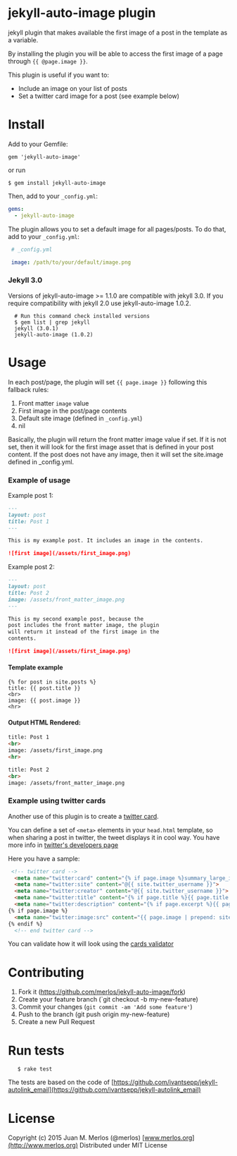 # jekyll-auto-image plugin

jekyll plugin that makes available the first image of a post in the template as a variable.

By installing the plugin you will be able to access the first image of a page through `{{ @page.image }}`.

This plugin is useful if you want to:

*  Include an image on your list of posts
*  Set a twitter card image for a post (see example below)


# Install

Add to your Gemfile:

```
gem 'jekyll-auto-image'
```
or run 

```
$ gem install jekyll-auto-image
```


Then, add to your `_config.yml`:

```yaml
gems:
  - jekyll-auto-image
```

The plugin allows you to set a default image for all pages/posts. To do that, add to your `_config.yml`:

```yaml
 # _config.yml

 image: /path/to/your/default/image.png
```

### Jekyll 3.0
Versions of jekyll-auto-image >= 1.1.0 are compatible with jekyll 3.0. If you require compatibility with jekyll 2.0 use jekyll-auto-image 1.0.2.

```
  # Run this command check installed versions
  $ gem list | grep jekyll
  jekyll (3.0.1)
  jekyll-auto-image (1.0.2)
```

# Usage

In each post/page, the plugin will set `{{ page.image }}` following this fallback rules:

1. Front matter `image` value
2. First image in the post/page contents
3. Default site image (defined in `_config.yml`)
4. nil

Basically, the plugin will return the front matter image value if set. If it is not set, then it will look for the first image asset that is defined in your post content. If the post does not have any image, then it will set the site.image defined in _config.yml.


### Example of usage

Example post 1:

```markdown
---
layout: post
title: Post 1
---

This is my example post. It includes an image in the contents.

![first image](/assets/first_image.png)

```
Example post 2:

```markdown
---
layout: post
title: Post 2
image: /assets/front_matter_image.png
---

This is my second example post, because the
post includes the front matter image, the plugin 
will return it instead of the first image in the 
contents.

![first image](/assets/first_image.png)

```

#### Template example

```liquid
{% for post in site.posts %}
title: {{ post.title }}
<br>
image: {{ post.image }}
<hr>
```

#### Output HTML Rendered:

```html
title: Post 1
<br>
image: /assets/first_image.png
<hr>

title: Post 2
<br>
image: /assets/front_matter_image.png
```
### Example using twitter cards

Another use of this plugin is to create a [twitter card](https://dev.twitter.com/cards/getting-started).

You can define a set of `<meta>` elements in your `head.html` template, so when sharing a post in twitter, the tweet displays it in cool way. You have more info in [twitter's developers page](https://dev.twitter.com/cards/types)

Here you have a sample:

```html
 <!-- twitter card -->
  <meta name="twitter:card" content="{% if page.image %}summary_large_image{% else %}summary{% endif %}">
  <meta name="twitter:site" content="@{{ site.twitter_username }}">
  <meta name="twitter:creator" content="@{{ site.twitter_username }}">
  <meta name="twitter:title" content="{% if page.title %}{{ page.title }}{% else %}{{ site.title }}{% endif %}">
  <meta name="twitter:description" content="{% if page.excerpt %}{{ page.excerpt | strip_html | strip_newlines | truncate: 200 }}{% else %}{{ site.description }}{% endif %}">
{% if page.image %}
  <meta name="twitter:image:src" content="{{ page.image | prepend: site.baseurl | prepend: site.url }}"> 
{% endif %} 
  <!-- end twitter card -->
```  

You can validate how it will look using the [cards validator](https://cards-dev.twitter.com/validator)


# Contributing

1. Fork it (https://github.com/merlos/jekyll-auto-image/fork)
2. Create your feature branch (`git checkout -b my-new-feature)
3. Commit your changes (`git commit -am 'Add some feature'`)
4. Push to the branch (git push origin my-new-feature)
4. Create a new Pull Request

# Run tests

```
   $ rake test
```

The tests are based on the code of [https://github.com/ivantsepp/jekyll-autolink_email](https://github.com/ivantsepp/jekyll-autolink_email)


# License

Copyright (c) 2015 Juan M. Merlos (@merlos) [www.merlos.org](http://www.merlos.org) Distributed under MIT License



